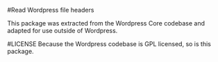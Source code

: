 #Read Wordpress file headers

This package was extracted from the Wordpress Core codebase and adapted for use outside of Wordpress.

#LICENSE
Because the Wordpress codebase is GPL licensed, so is this package.